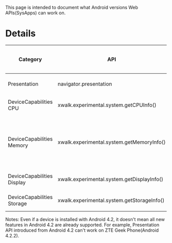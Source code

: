 This page is intended to document what Android versions Web APIs(SysApps) can work on.

# Details

| Category | API | Supported on Android versions |
-------------|--------------------|------------------
| Presentation | navigator.presentation | >= Android 4.2 |
| DeviceCapabilities CPU | xwalk.experimental.system.getCPUInfo()  | >= Android 4.0 |
| DeviceCapabilities Memory | xwalk.experimental.system.getMemoryInfo()  | >= Android 4.1 (Android 4.0 not supported due to a bug) |
| DeviceCapabilities Display | xwalk.experimental.system.getDisplayInfo()  | >= Android 4.2 |
| DeviceCapabilities Storage | xwalk.experimental.system.getStorageInfo() | >= Android 4.0 |

Notes:
Even if a device is installed with Android 4.2, it doesn't mean all new features in Android 4.2 are already supported. For example, Presentation API introduced from Android 4.2 can't work on ZTE Geek Phone(Android 4.2.2). 